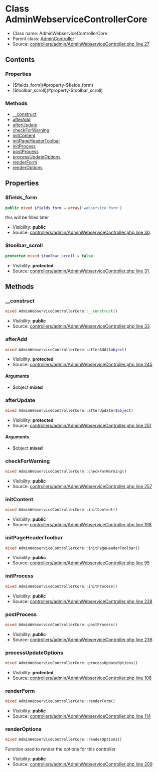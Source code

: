 Class AdminWebserviceControllerCore
=====================





* Class name: AdminWebserviceControllerCore
* Parent class: [AdminController](class.AdminControllerCore.md)
* Source: [controllers/admin/AdminWebserviceController.php line 27](https://github.com/PrestaShop/PrestaShop/blob/1.6.0.3/controllers/admin/AdminWebserviceController.php#L27)


Contents
--------


### Properties

* [$fields_form](#property-$fields_form)
* [$toolbar_scroll](#property-$toolbar_scroll)

### Methods

* [__construct](#method-__construct)
* [afterAdd](#method-afterAdd)
* [afterUpdate](#method-afterUpdate)
* [checkForWarning](#method-checkForWarning)
* [initContent](#method-initContent)
* [initPageHeaderToolbar](#method-initPageHeaderToolbar)
* [initProcess](#method-initProcess)
* [postProcess](#method-postProcess)
* [processUpdateOptions](#method-processUpdateOptions)
* [renderForm](#method-renderForm)
* [renderOptions](#method-renderOptions)




Properties
----------


### <a name="property-$fields_form"></a>$fields_form

```php
public mixed $fields_form = array('webservice form')
```

this will be filled later



* Visibility: **public**
* Source: [controllers/admin/AdminWebserviceController.php line 30](https://github.com/PrestaShop/PrestaShop/blob/1.6.0.3/controllers/admin/AdminWebserviceController.php#L30).


### <a name="property-$toolbar_scroll"></a>$toolbar_scroll

```php
protected mixed $toolbar_scroll = false
```





* Visibility: **protected**
* Source: [controllers/admin/AdminWebserviceController.php line 31](https://github.com/PrestaShop/PrestaShop/blob/1.6.0.3/controllers/admin/AdminWebserviceController.php#L31).


Methods
-------


### <a name="method-__construct"></a>__construct

```php
mixed AdminWebserviceControllerCore::__construct()
```





* Visibility: **public**
* Source: [controllers/admin/AdminWebserviceController.php line 33](https://github.com/PrestaShop/PrestaShop/blob/1.6.0.3/controllers/admin/AdminWebserviceController.php#L33)




### <a name="method-afterAdd"></a>afterAdd

```php
mixed AdminWebserviceControllerCore::afterAdd($object)
```





* Visibility: **protected**
* Source: [controllers/admin/AdminWebserviceController.php line 245](https://github.com/PrestaShop/PrestaShop/blob/1.6.0.3/controllers/admin/AdminWebserviceController.php#L245)


#### Arguments
* $object **mixed**



### <a name="method-afterUpdate"></a>afterUpdate

```php
mixed AdminWebserviceControllerCore::afterUpdate($object)
```





* Visibility: **protected**
* Source: [controllers/admin/AdminWebserviceController.php line 251](https://github.com/PrestaShop/PrestaShop/blob/1.6.0.3/controllers/admin/AdminWebserviceController.php#L251)


#### Arguments
* $object **mixed**



### <a name="method-checkForWarning"></a>checkForWarning

```php
mixed AdminWebserviceControllerCore::checkForWarning()
```





* Visibility: **public**
* Source: [controllers/admin/AdminWebserviceController.php line 257](https://github.com/PrestaShop/PrestaShop/blob/1.6.0.3/controllers/admin/AdminWebserviceController.php#L257)




### <a name="method-initContent"></a>initContent

```php
mixed AdminWebserviceControllerCore::initContent()
```





* Visibility: **public**
* Source: [controllers/admin/AdminWebserviceController.php line 198](https://github.com/PrestaShop/PrestaShop/blob/1.6.0.3/controllers/admin/AdminWebserviceController.php#L198)




### <a name="method-initPageHeaderToolbar"></a>initPageHeaderToolbar

```php
mixed AdminWebserviceControllerCore::initPageHeaderToolbar()
```





* Visibility: **public**
* Source: [controllers/admin/AdminWebserviceController.php line 95](https://github.com/PrestaShop/PrestaShop/blob/1.6.0.3/controllers/admin/AdminWebserviceController.php#L95)




### <a name="method-initProcess"></a>initProcess

```php
mixed AdminWebserviceControllerCore::initProcess()
```





* Visibility: **public**
* Source: [controllers/admin/AdminWebserviceController.php line 228](https://github.com/PrestaShop/PrestaShop/blob/1.6.0.3/controllers/admin/AdminWebserviceController.php#L228)




### <a name="method-postProcess"></a>postProcess

```php
mixed AdminWebserviceControllerCore::postProcess()
```





* Visibility: **public**
* Source: [controllers/admin/AdminWebserviceController.php line 236](https://github.com/PrestaShop/PrestaShop/blob/1.6.0.3/controllers/admin/AdminWebserviceController.php#L236)




### <a name="method-processUpdateOptions"></a>processUpdateOptions

```php
mixed AdminWebserviceControllerCore::processUpdateOptions()
```





* Visibility: **protected**
* Source: [controllers/admin/AdminWebserviceController.php line 108](https://github.com/PrestaShop/PrestaShop/blob/1.6.0.3/controllers/admin/AdminWebserviceController.php#L108)




### <a name="method-renderForm"></a>renderForm

```php
mixed AdminWebserviceControllerCore::renderForm()
```





* Visibility: **public**
* Source: [controllers/admin/AdminWebserviceController.php line 114](https://github.com/PrestaShop/PrestaShop/blob/1.6.0.3/controllers/admin/AdminWebserviceController.php#L114)




### <a name="method-renderOptions"></a>renderOptions

```php
mixed AdminWebserviceControllerCore::renderOptions()
```

Function used to render the options for this controller



* Visibility: **public**
* Source: [controllers/admin/AdminWebserviceController.php line 209](https://github.com/PrestaShop/PrestaShop/blob/1.6.0.3/controllers/admin/AdminWebserviceController.php#L209)



